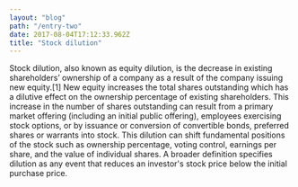 ```yaml
---
layout: "blog"
path: "/entry-two"
date: 2017-08-04T17:12:33.962Z
title: "Stock dilution"
---
```


Stock dilution, also known as equity dilution, is the decrease in existing shareholders’ ownership of a company as a result of the company issuing new equity.[1] New equity increases the total shares outstanding which has a dilutive effect on the ownership percentage of existing shareholders. This increase in the number of shares outstanding can result from a primary market offering (including an initial public offering), employees exercising stock options, or by issuance or conversion of convertible bonds, preferred shares or warrants into stock. This dilution can shift fundamental positions of the stock such as ownership percentage, voting control, earnings per share, and the value of individual shares. A broader definition specifies dilution as any event that reduces an investor's stock price below the initial purchase price.
